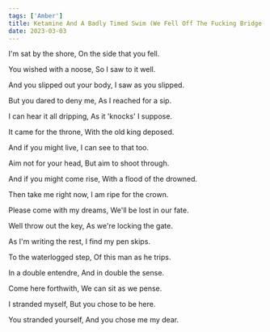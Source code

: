 ```yaml
---
tags: ['Amber']
title: Ketamine And A Badly Timed Swim (We Fell Off The Fucking Bridge Apparently)
date: 2023-03-03
---
```


I'm sat by the shore,
On the side that you fell.

You wished with a noose,
So I saw to it well.

And you slipped out your body,
I saw as you slipped.

But you dared to deny me,
As I reached for a sip.

I can hear it all dripping,
As it 'knocks' I suppose.

It came for the throne,
With the old king deposed.

And if you might live,
I can see to that too.

Aim not for your head,
But aim to shoot through.

And if you might come rise,
With a flood of the drowned.

Then take me right now,
I am ripe for the crown.

Please come with my dreams,
We'll be lost in our fate.

Well throw out the key,
As we're locking the gate.

As I'm writing the rest,
I find my pen skips.

To the waterlogged step,
Of this man as he trips.

In a double entendre,
And in double the sense.

Come here forthwith,
We can sit as we pense.

I stranded myself,
But you chose to be here.

You stranded yourself,
And you chose me my dear.
